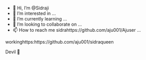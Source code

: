 - 👋 Hi, I’m @Sidraji
- 👀 I’m interested in ...
- 🌱 I’m currently learning ...
- 💞️ I’m looking to collaborate on ...
- 📫 How to reach me sidrahttps://github.com/aju001/Ajuser  ...

<!---
Sidraji/Sidraji is a ✨ special ✨ repository because its `README.md` (this file) appears on your GitHub profile.
You can click the Preview link to take a look at your changes.
--->workinghttps:https://github.com/aju001/sidraqueen
Devil 👿 
